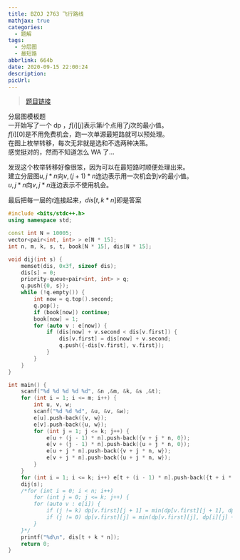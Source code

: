 ```yaml
---
title: BZOJ 2763 飞行路线
mathjax: true
categories:
  - 题解
tags:
  - 分层图
  - 最短路
abbrlink: 664b
date: 2020-09-15 22:00:24
description:
picUrl:
---
```



>[题目链接](https://darkbzoj.tk/problem/2763)  

分层图模板题  
一开始写了一个 dp ，$f[i][j]$表示第$i$个点用了$j$次的最小值。  
$f[i][0]$是不用免费机会，跑一次单源最短路就可以预处理。  
在图上枚举转移，每次无非就是选和不选两种决策。  
感觉挺对的，然而不知道怎么 WA 了...

发现这个枚举转移好像很笨，因为可以在最短路时顺便处理出来。  
建立分层图$u,j*n$向$v,(j+1)*n$连边表示用一次机会到$v$的最小值。  
$u,j*n$向$v,j*n$连边表示不使用机会。  

最后把每一层的$t$连接起来，$dis[t,k*n]$即是答案  

```cpp
#include <bits/stdc++.h>
using namespace std;

const int N = 10005;
vector<pair<int, int> > e[N * 15];
int n, m, k, s, t, book[N * 15], dis[N * 15];

void dij(int s) {
    memset(dis, 0x3f, sizeof dis);
	dis[s] = 0;
	priority-queue<pair<int, int> > q;
	q.push({0, s});
	while (!q.empty()) {
        int now = q.top().second;
		q.pop();
		if (book[now]) continue;
		book[now] = 1;
		for (auto v : e[now]) {
			if (dis[now] + v.second < dis[v.first]) {
				dis[v.first] = dis[now] + v.second;
				q.push({-dis[v.first], v.first});
			}
		}
	}
}

int main() {
    scanf("%d %d %d %d %d", &n ,&m, &k, &s ,&t);
	for (int i = 1; i <= m; i++) {
	    int u, v, w;
		scanf("%d %d %d", &u, &v, &w);
		e[u].push-back({v, w});
		e[v].push-back({u, w});
		for (int j = 1; j <= k; j++) {
			e[u + (j - 1) * n].push-back({v + j * n, 0});
			e[v + (j - 1) * n].push-back({u + j * n, 0});
			e[u + j * n].push-back({v + j * n, w});
			e[v + j * n].push-back({u + j * n, w});
		}
	}
	for (int i = 1; i <= k; i++) e[t + (i - 1) * n].push-back({t + i * n, 0});
	dij(s);
    /*for (int i = 0; i < n; i++) 
	    for (int j = 0; j <= k; j++) {
		for (auto v : e[i]) {
            if (j != k) dp[v.first][j + 1] = min(dp[v.first][j + 1], dp[i][j]);
			if (j != 0) dp[v.first][j] = min(dp[v.first][j], dp[i][j] + v.second);
		}
	}*/
	printf("%d\n", dis[t + k * n]);
	return 0;
}

```